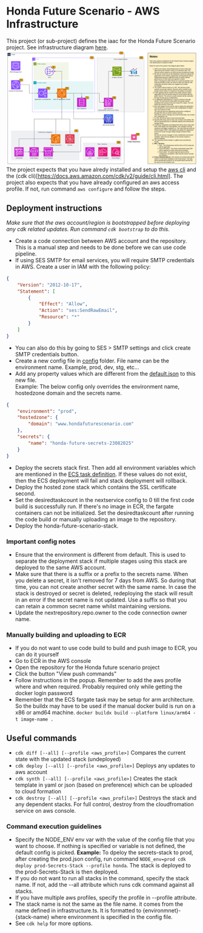 # Honda Future Scenario - AWS Infrastructure
This project (or sub-project) defines the iaac for the Honda Future Scenario project. See infrastructure diagram [here](./architecture.png).<br>
<img src="./architecture.png" />
The project expects that you have alredy installed and setup the [aws cli](https://aws.amazon.com/cli/) and the (cdk cli)[https://docs.aws.amazon.com/cdk/v2/guide/cli.html].
The project also expects that you have already configured an aws access profile. If not, run command ```aws configure``` and follow the steps.

## Deployment instructions
<i>Make sure that the aws account/region is bootstrapped before deploying any cdk related updates. Run command ```cdk bootstrap``` to do this.</i>
- Create a code connection between AWS account and the repository. This is a manual step and needs to be done before we can use code pipeline.
- If using SES SMTP for email services, you will require SMTP credentials in AWS. Create a user in IAM with the following policy:
```json
{
    "Version": "2012-10-17",
    "Statement": [
        {
            "Effect": "Allow",
            "Action": "ses:SendRawEmail",
            "Resource": "*"
        }
    ]
}
```
- You can also do this by going to SES > SMTP settings and click create SMTP credentials button.
- Create a new config file in [config](./config/) folder. File name can be the environment name. Example, prod, dev, stg, etc...
- Add any property values which are different from the [default.json](./config/default.json) to this new file.
<br>Example: The below config only overrides the environment name, hostedzone domain and the secrets name.
```json
{
    "environment": "prod",
    "hostedzone": {
        "domain": "www.hondafuturescenario.com"
    },
    "secrets": {
        "name": "honda-future-secrets-23082025"
    }
}
```
- Deploy the secrets stack first. Then add all environment variables which are mentioned in the [ECS task definition](./lib/honda-future-scenario-stack.ts). If these values do not exist, then the ECS deployment will fail and stack deployment will rollback.
- Deploy the hosted zone stack which contains the SSL certificate second.
- Set the desiredtaskcount in the nextservice config to 0 till the first code build is successfully run. If there's no image in ECR, the fargate containers can not be initialized. Set the desiredtaskcount after running the code build or manually uploading an image to the repository.
- Deploy the honda-future-scenario-stack.

### Important config notes
- Ensure that the environment is different from default. This is used to separate the deployment stack if multiple stages using this stack are deployed to the same AWS account.
- Make sure that there is a suffix or a prefix to the secrets name. When you delete a secret, it isn't removed for 7 days from AWS. So during that time, you can not create another secret with the same name. In case the stack is destroyed or secret is deleted, redeploying the stack will result in an error if the secret name is not updated. Use a suffix so that you can retain a common secret name whilst maintaining versions.
- Update the nextrepository.repo.owner to the code connection owner name.

### Manually building and uploading to ECR
- If you do not want to use code build to build and push image to ECR, you can do it yourself
- Go to ECR in the AWS console
- Open the repository for the Honda future scenario project
- Click the button "View push commands"
- Follow instructions in the popup. Remember to add the aws profile where and when required. Probably required only while getting the docker login password
- Remember that the ECS fargate task may be setup for arm architecture. So the buildx may have to be used if the manual docker build is run on a x86 or amd64 machine. ```docker buildx build --platform linux/arm64 -t image-name .```


## Useful commands
* ```cdk diff [--all] [--profile <aws_profile>]```    Compares the current state with the updated stack (undeployed)
* ```cdk deploy [--all] [--profile <aws_profile>]```  Deploys any updates to aws account
* ```cdk synth [--all] [--profile <aws_profile>]```   Creates the stack template in yaml or json (based on preference) which can be uploaded to cloud formation
* ```cdk destroy [--all] [--profile <aws_profile>]```   Destroys the stack and any dependent stacks. For full control, destroy from the cloudfromation service on aws console.

### Command execution guidelines
* Specify the NODE_ENV env var with the value of the config file that you want to choose. If nothing is specified or variable is not defined, the default config is picked. <b>Example:</b> To dpeloy the secrets-stack to prod, after creating the prod.json config, run command ```NODE_env=prod cdk deploy prod-Secrets-Stack --profile honda```. The stack is deployed to the prod-Secrets-Stack is then deployed.
* If you do not want to run all stacks in the command, specify the stack name. If not, add the --all attribute which runs cdk command against all stacks.
* If you have multiple aws profiles, specify the profile in --profile attribute.
* The stack name is not the same as the file name. it comes from the name defined in infrastructure.ts. It is formatted to {environmnet}-{stack-name} where environment is specified in the config file.
* See ```cdk help``` for more options.